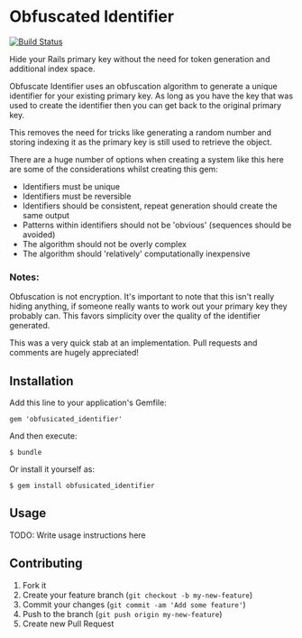 # Obfuscated Identifier

[![Build Status](https://travis-ci.org/scsmith/obfuscated_identifier.svg?branch=master)](https://travis-ci.org/scsmith/obfuscated_identifier)

Hide your Rails primary key without the need for token generation and additional index space.

Obfuscate Identifier uses an obfuscation algorithm to generate a unique identifier for your
existing primary key. As long as you have the key that was used to create the identifier then you
can get back to the original primary key.

This removes the need for tricks like generating a random number and storing indexing it as the
primary key is still used to retrieve the object.

There are a huge number of options when creating a system like this here are some of the
considerations whilst creating this gem:

  * Identifiers must be unique
  * Identifiers must be reversible
  * Identifiers should be consistent, repeat generation should create the same output
  * Patterns within identifiers should not be 'obvious' (sequences should be avoided)
  * The algorithm should not be overly complex
  * The algorithm should 'relatively' computationally inexpensive

### Notes:

Obfuscation is not encryption. It's important to note that this isn't really hiding anything,
if someone really wants to work out your primary key they probably can. This favors simplicity over
the quality of the identifier generated.

This was a very quick stab at an implementation. Pull requests and comments are hugely appreciated!

## Installation

Add this line to your application's Gemfile:

    gem 'obfusicated_identifier'

And then execute:

    $ bundle

Or install it yourself as:

    $ gem install obfusicated_identifier

## Usage

TODO: Write usage instructions here

## Contributing

1. Fork it
2. Create your feature branch (`git checkout -b my-new-feature`)
3. Commit your changes (`git commit -am 'Add some feature'`)
4. Push to the branch (`git push origin my-new-feature`)
5. Create new Pull Request
